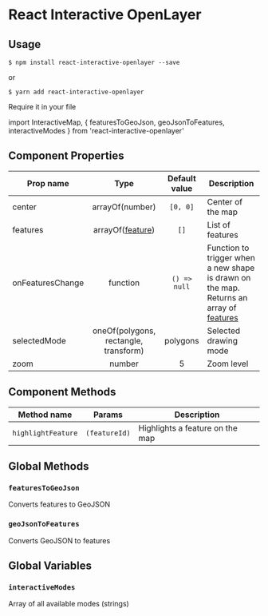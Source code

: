 # React Interactive OpenLayer

## Usage

`$ npm install react-interactive-openlayer --save`

or

`$ yarn add react-interactive-openlayer`

Require it in your file

import InteractiveMap, { featuresToGeoJson, geoJsonToFeatures, interactiveModes } from 'react-interactive-openlayer'

## Component Properties

| Prop name | Type | Default value | Description | 
| --- | :---: | :---: | --- |
| center | arrayOf(number) | `[0, 0]` | Center of the map | 
| features | arrayOf([feature](http://openlayers.org/en/latest/apidoc/ol.Feature.html)) | `[]` | List of features |
| onFeaturesChange | function | `() => null` | Function to trigger when a new shape is drawn on the map. Returns an array of [features](http://openlayers.org/en/latest/apidoc/ol.Feature.html) | 
| selectedMode | oneOf(polygons, rectangle, transform) | polygons | Selected drawing mode | 
| zoom | number | 5 | Zoom level | 

## Component Methods

| Method name | Params | Description |
| --- | :---: | --- |
| `highlightFeature` | `(featureId)` | Highlights a feature on the map |

## Global Methods

### `featuresToGeoJson`

Converts features to GeoJSON

### `geoJsonToFeatures`

Converts GeoJSON to features

## Global Variables

### `interactiveModes`

Array of all available modes (strings)
